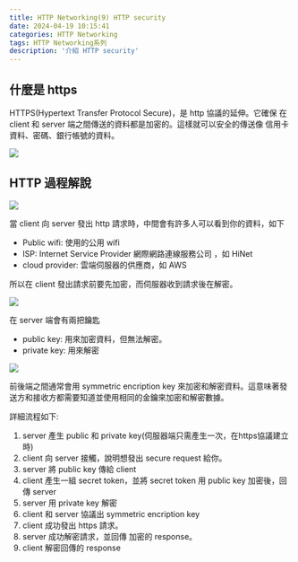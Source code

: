 ```yaml
---
title: HTTP Networking(9) HTTP security
date: 2024-04-19 10:15:41
categories: HTTP Networking
tags: HTTP Networking系列
description: '介紹 HTTP security'
---
```


## 什麼是 https

HTTPS(Hypertext Transfer Protocol Secure)，是 http 協議的延伸。它確保 在 client 和 server 端之間傳送的資料都是加密的。這樣就可以安全的傳送像 信用卡資料、密碼、銀行帳號的資料。

![](https://www.shubo.io/9cc769693e50c090178068e8efd3338e/http-vs-https.svg)

## HTTP 過程解說

![](https://cdn-images-1.medium.com/max/1000/1*guPOaNV8Ma-zueBpQu1b8g.png)

當 client 向 server 發出 http 請求時，中間會有許多人可以看到你的資料，如下

- Public wifi: 使用的公用 wifi
- ISP: Internet Service Provider 網際網路連線服務公司 ，如 HiNet
- cloud provider: 雲端伺服器的供應商，如 AWS

所以在 client 發出請求前要先加密，而伺服器收到請求後在解密。

![](https://cdn-images-1.medium.com/max/1000/1*DBHHn56dkgepJwvqz79v0A.png)

在 server 端會有兩把鑰匙

- public key: 用來加密資料，但無法解密。
- private key:  用來解密

![](https://cdn-images-1.medium.com/max/1000/1*vdOe-IQxF0kHwFEFR0ccKw.png)

前後端之間通常會用 symmetric encription key 來加密和解密資料。這意味著發送方和接收方都需要知道並使用相同的金鑰來加密和解密數據。


詳細流程如下:

1. server 產生 public 和 private key(伺服器端只需產生一次，在https協議建立時)
2. client 向 server 接觸，說明想發出 secure request 給你。
3. server 將 public key 傳給 client
4. client 產生一組 secret token，並將 secret token 用 public key 加密後，回傳 server
5. server 用 private key 解密
6. client 和 server 協議出 symmetric encription key
7. client 成功發出 https 請求。
8. server 成功解密請求，並回傳 加密的 response。
9. client 解密回傳的 response





